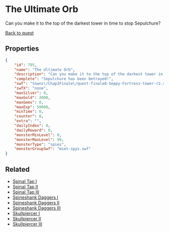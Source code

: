 # The Ultimate Orb

Can you make it to the top of the darkest tower in time to stop Sepulchure?

[Back to quest](../quests.md)

## Properties

```json
{
    "id": 795,
    "name": "The Ultimate Orb",
    "description": "Can you make it to the top of the darkest tower in time to stop Sepulchure?",
    "complete": "Sepulchure has been betrayed!",
    "swf": "towns\/Chap1Finale\/quest-finale8-Seppy-Fortress-tower-r2.swf",
    "swfX": "none",
    "maxSilver": 0,
    "maxGold": 2000,
    "maxGems": 0,
    "maxExp": 50000,
    "minTime": 0,
    "counter": 0,
    "extra": "",
    "dailyIndex": 0,
    "dailyReward": 0,
    "monsterMinLevel": 0,
    "monsterMaxLevel": 99,
    "monsterType": "spies",
    "monsterGroupSwf": "mset-spys.swf"
}
```

## Related

- [Spinal Tap I](../items/5663-spinal-tap-i.md)
- [Spinal Tap II](../items/5664-spinal-tap-ii.md)
- [Spinal Tap III](../items/5665-spinal-tap-iii.md)
- [Spineshank Daggers I](../items/5666-spineshank-daggers-i.md)
- [Spineshank Daggers II](../items/5667-spineshank-daggers-ii.md)
- [Spineshank Daggers III](../items/5668-spineshank-daggers-iii.md)
- [Skullpiercer I](../items/5669-skullpiercer-i.md)
- [Skullpiercer II](../items/5670-skullpiercer-ii.md)
- [Skullpiercer III](../items/5671-skullpiercer-iii.md)

